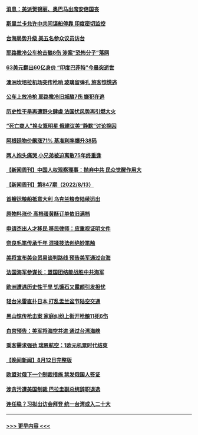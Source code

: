 #### [消息：美派贺锦丽、奥巴马出席安倍国丧](../pages/prog202/a103502093.md?t=08150201) 
#### [斯里兰卡允许中共间谍船停靠 印度密切监控](../pages/prog202/a103502092.md?t=08150201) 
#### [台海局势升级 美五名参众议员访台](../pages/prog202/a103502083.md?t=08150201) 
#### [耶路撒冷公车枪击酿8伤 涉案“恐怖分子”落网](../pages/prog202/a103502074.md?t=08150201) 
#### [63美元翻出60亿身价 “印度巴菲特”今晨突逝世](../pages/prog202/a103502067.md?t=08150201) 
#### [澳洲坎培拉机场突传枪响 玻璃留弹孔 旅客惊慌逃](../pages/prog202/a103502053.md?t=08150201) 
#### [公车上放冷枪 耶路撒冷旧城酿7伤 嫌犯在逃](../pages/prog202/a103502014.md?t=08150201) 
#### [历史性干旱再遭野火肆虐 法国忧风势再引燃大火](../pages/prog202/a103501997.md?t=08150201) 
#### [“死亡商人”换女篮明星 俄建议美“静默”讨论换囚](../pages/prog202/a103501936.md?t=08150201) 
#### [阿根廷物价飙涨71% 基准利率爆升38码](../pages/prog202/a103501931.md?t=08150201) 
#### [两人抱头痛哭 小兄弟被迫离散75年终重逢](../pages/prog202/a103501491.md?t=08150201) 
#### [【新闻周刊】中国人权观察理事：抛弃中共 民众觉醒作用大](../pages/prog202/a103501848.md?t=08150201) 
#### [【新闻周刊】第847期（2022/8/13）](../pages/prog202/a103501861.md?t=08150201) 
#### [首艘运粮船抵意大利 乌克兰粮食陆续运出](../pages/prog202/a103501753.md?t=08150201) 
#### [原物料涨价 高档蛋黄酥订单依旧满档](../pages/prog202/a103501646.md?t=08150201) 
#### [申请杰出人才移民 移民律师：应重视证明文件](../pages/prog202/a103501603.md?t=08150201) 
#### [奈良毛笔传承千年 混揉技法创绝妙笔触](../pages/prog202/a103501605.md?t=08150201) 
#### [美将宣布美台贸易谈判路线 预告美军通过台海](../pages/prog202/a103501594.md?t=08150201) 
#### [法国海军参谋长：盟国团结能战胜中共海军](../pages/prog202/a103501595.md?t=08150201) 
#### [欧洲遭遇历史性干旱 饥饿石又露颜引发担忧](../pages/prog202/a103501527.md?t=08150201) 
#### [轻台米雷直扑日本 打乱盂兰盆节陆空交通](../pages/prog202/a103501457.md?t=08150201) 
#### [黑山惊传枪击案 家庭纠纷上街开枪酿11死6伤](../pages/prog202/a103501443.md?t=08150201) 
#### [白宫预告：美军将海空并进 通过台湾海峡](../pages/prog202/a103501410.md?t=08150201) 
#### [乘客需求强劲 瑞恩航空：1欧元机票时代结束](../pages/prog202/a103501394.md?t=08150201) 
#### [【晚间新闻】8月12日完整版](../pages/prog202/a103501274.md?t=08150201) 
#### [欧盟对俄下一个制裁措施 禁发俄国人签证](../pages/prog202/a103501383.md?t=08150201) 
#### [涉贪污遭美国制裁 巴拉圭副总统辞职退选](../pages/prog202/a103501342.md?t=08150201) 
#### [连任稳？习拟出访会拜登 统一台湾或入二十大](../pages/prog202/a103501309.md?t=08150201) 

----
#### [ >>> 更早内容 <<< ](../indexes/prog202-earlier.md)
